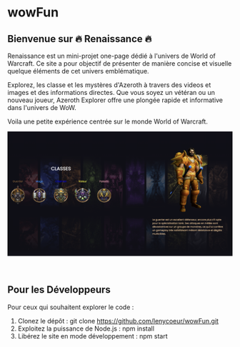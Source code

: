 # wowFun
  
## Bienvenue sur 🔥 Renaissance 🔥

Renaissance est un mini-projet one-page dédié à l'univers de World of Warcraft. Ce site a pour objectif de présenter de manière concise et visuelle quelque éléments de cet univers emblématique.

Explorez, les classe et les mystères d'Azeroth à travers des videos et images et des informations directes. Que vous soyez un vétéran ou un nouveau joueur, Azeroth Explorer offre une plongée rapide et informative dans l'univers de WoW.

Voila une petite expérience centrée  sur le monde World of Warcraft.

![Capture d'écran de mon projet](./images/readm.png)



</br>

## Pour les Développeurs

Pour ceux qui souhaitent explorer le code :

01. Clonez le dépôt : git clone https://github.com/lenycoeur/wowFun.git
02.  Exploitez la puissance de Node.js : npm install
03. Libérez le site en mode développement : npm start



